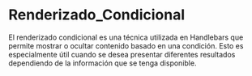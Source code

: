 # Renderizado_Condicional
El renderizado condicional es una técnica utilizada en Handlebars que permite mostrar o ocultar contenido basado en una condición. Esto es especialmente útil cuando se desea presentar diferentes resultados dependiendo de la información que se tenga disponible.

